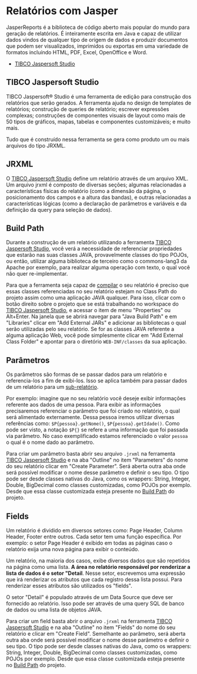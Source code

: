 # Relatórios com Jasper

JasperReports é a biblioteca de código aberto mais popular do mundo para geração de relatórios. É inteiramente escrita em Java e capaz de utilizar dados vindos de qualquer tipo de origem de dados e produzir documentos que podem ser visualizados, imprimidos ou exportas em uma variedade de formatos incluíndo HTML, PDF, Excel, OpenOffice e Word.

- [TIBCO Jaspersoft Studio](#TIBCO-Jaspersoft-Studio)

## TIBCO Jaspersoft Studio

TIBCO Jaspersoft® Studio é uma ferramenta de edição para construção dos relatórios que serão gerados. A ferramenta ajuda no design de templates de relatórios; construção de queries de relatório; escrever expressões complexas; construções de componentes visuais de layout como mais de 50 tipos de gráficos, mapas, tabelas e componentes customizáveis; e muito mais.

Tudo que é construído nessa ferramenta se gera como produto um ou mais arquivos do tipo JRXML.

## JRXML

O [TIBCO Jaspersoft Studio](#TIBCO-Jaspersoft-Studio) define um relatório através de um arquivo XML. Um arquivo jrxml é composto de diversas seções; algumas relacionadas a características físicas do relatório (como a dimensão da página, o posicionamento dos campos e a altura das bandas), e outras relacionadas a características lógicas (como a declaração de parâmetros e variáveis e da definição da query para seleção de dados).

## Build Path

Durante a construção de um relatório utilizando a ferramenta [TIBCO Jaspersoft Studio](#TIBCO-Jaspersoft-Studio), você verá a necessidade de referenciar propriedades que estarão nas suas classes JAVA, provavelmente classes do tipo POJOs, ou então, utilizar alguma biblioteca de terceiro como o commons-lang3 da Apache por exemplo, para realizar alguma operação com texto, o qual você não quer re-implementar. 

Para que a ferramenta seja capaz de [compilar](#compilação) o seu relatório é preciso que essas classes referenciadas no seu relatório estejam no Class Path do projeto assim como uma aplicação JAVA qualquer. Para isso, clicar com o botão direito sobre o projeto que se está trabalhando no workspace do [TIBCO Jaspersoft Studio](#TIBCO-Jaspersoft-Studio), e acessar o item de menu "Properties" ou Alt+Enter. Na janela que se abrirá navegar para "Java Build Path" e em "Libraries" clicar em "Add External JARs" e adicionar as bibliotecas o qual serão utilizadas pelo seu relatório. Se for as classes JAVA referente a alguma aplicação Web, você pode simplesmente clicar em "Add External Class Folder" e apontar para o diretório `WEB-INF/classes` da sua aplicação.

## Parâmetros

Os parâmetros são formas de se passar dados para um relatório e referencia-los a fim de exibi-los. Isso se aplica também para passar dados de um relatório para um [sub-relatório](#Sub-relatório).

Por exemplo: imagine que no seu relatório você deseje exibir informações referente aos dados de uma pessoa. Para exibir as informações precisaremos referenciar o parâmetro que foi criado no relatório, o qual será alimentado externamente. Dessa pessoa iremos utilizar diversas referências como: `$P{pessoa}.getNome()`, `$P{pessoa}.getIdade()`. Como pode ser visto, a notação `$P{}` se refere a uma informação que foi passada via parâmetro. No caso exemplificado estamos referenciado o valor `pessoa` o qual é o nome dado ao parâmetro.

Para criar um parâmetro basta abrir seu arquivo `.jrxml` na ferramenta [TIBCO Jaspersoft Studio](#TIBCO-Jaspersoft-Studio) e na aba "Outline" no item "Parameters" do nome do seu relatório clicar em "Create Parameter". Será aberta outra aba onde será possível modificar o nome desse parâmetro e definir o seu tipo. O tipo pode ser desde classes nativas do Java, como os wrappers: String, Integer, Double, BigDecimal como classes customizadas, como POJOs por exemplo. Desde que essa classe customizada esteja presente no [Build Path](#Build-Path) do projeto.

## Fields

Um relatório é dividido em diversos setores como: Page Header, Column Header, Footer entre outros. Cada setor tem uma função específica. Por exemplo: o setor Page Header é exibido em todas as páginas caso o relatório exija uma nova página para exibir o conteúdo. 

Um relatório, na maioria dos casos, exibe diversos dados que são repetidos na página como uma lista. **A área no relatório responsável por renderizar a lista de dados é o setor "Detail**. Nesse setor, escrevemos uma expressão que irá renderizar os atributos que cada registro dessa lista possui. Para renderizar esses atributos são utilizados os "fields".

O setor "Detail" é populado através de um Data Source que deve ser fornecido ao relatório. Isso pode ser através de uma query SQL de banco de dados ou uma lista de objetos JAVA.

Para criar um field basta abrir o arquivo `.jrxml` na ferramenta [TIBCO Jaspersoft Studio](#TIBCO-Jaspersoft-Studio) e na aba "Outline" no item "Fields" do nome do seu relatório e clicar em "Create Field". Semelhante ao parâmetro, será aberta outra aba onde será possível modificar o nome desse parâmetro e definir o seu tipo. O tipo pode ser desde classes nativas do Java, como os wrappers: String, Integer, Double, BigDecimal como classes customizadas, como POJOs por exemplo. Desde que essa classe customizada esteja presente no [Build Path](#Build-Path) do projeto.
